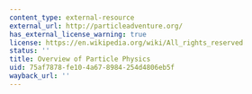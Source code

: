 ```yaml
---
content_type: external-resource
external_url: http://particleadventure.org/
has_external_license_warning: true
license: https://en.wikipedia.org/wiki/All_rights_reserved
status: ''
title: Overview of Particle Physics
uid: 75af7878-fe10-4a67-8984-254d4806eb5f
wayback_url: ''
---
```

